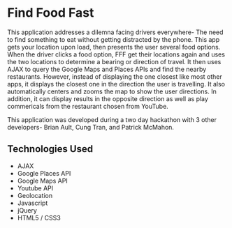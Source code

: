 # Find Food Fast

This application addresses a dilemna facing drivers everywhere- The need to find something to eat without getting distracted by the phone. This app gets your location upon load, then presents the user several food options. When the driver clicks a food option, FFF get their locations again and uses the two locations to determine a bearing or direction of travel. It then uses AJAX to query the Google Maps and Places APIs and find the nearby restaurants. However, instead of displaying the one closest like most other apps, it displays the closest one in the direction the user is travelling. It also automatically centers and zooms the map to show the user directions. In addition, it can display results in the opposite direction as well as play commericals from the restaurant chosen from YouTube.

This application was developed during a two day hackathon with 3 other developers- Brian Ault, Cung Tran, and Patrick McMahon.

## Technologies Used

* AJAX
* Google Places API
* Google Maps API
* Youtube API
* Geolocation
* Javascript
* jQuery
* HTML5 / CSS3